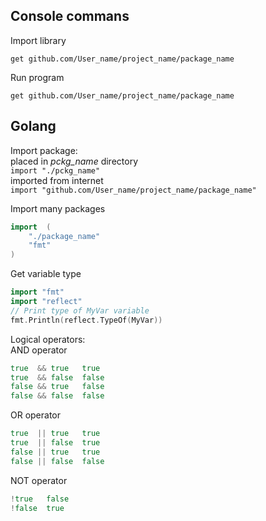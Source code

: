 ## Console commans
Import library<br/>
```Shell
get github.com/User_name/project_name/package_name
```
Run program<br/>
```Shell
get github.com/User_name/project_name/package_name
```

## Golang
Import package:<br/>
placed in *pckg_name* directory<br/>
```import "./pckg_name"```<br/>
imported from internet<br/>
```import "github.com/User_name/project_name/package_name"```<br/>

Import many packages  
```Go 
import  (
    "./package_name"
    "fmt"
)
```
Get variable type
```Go 
import "fmt"
import "reflect"
// Print type of MyVar variable
fmt.Println(reflect.TypeOf(MyVar))
```

Logical operators:<br/>
AND operator<br/>
```Go 
true  && true	true
true  && false	false
false && true	false
false && false	false
```
OR operator<br/>
```Go 
true  || true	true
true  || false	true
false || true	true
false || false	false
```
NOT operator<br/>
```Go 
!true	false
!false	true
```
